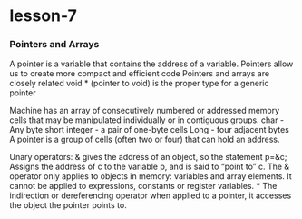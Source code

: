 # lesson-7

### Pointers and Arrays
A pointer is a variable that contains the address of a variable. 
Pointers allow us to create more compact and efficient code
Pointers and arrays are closely related
void * (pointer to void) is the proper type for a generic pointer

Machine has an array of consecutively numbered or addressed memory cells that may be manipulated individually or in contiguous groups. 
char - Any byte
short integer - a pair of one-byte cells
Long - four adjacent bytes 
A pointer is a group of cells (often two or four) that can hold an address.


Unary operators:
& 
gives the address of an object, so the statement
p=&c; Assigns the address of c to the variable p, and is said to “point to” c.
The & operator only applies to objects in memory: variables and array elements. It cannot be applied to expressions, constants or register variables.
*
The indirection or dereferencing operator
when applied to a pointer, it accesses the object the pointer points to.
